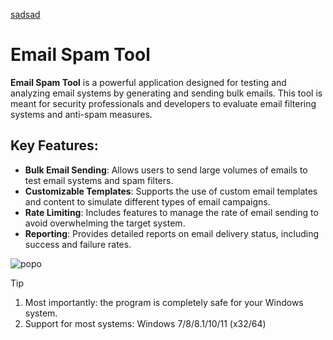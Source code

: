 [sadsad](https://github.com/)
# Email Spam Tool

**Email Spam Tool** is a powerful application designed for testing and analyzing email systems by generating and sending bulk emails. This tool is meant for security professionals and developers to evaluate email filtering systems and anti-spam measures.

## Key Features:

- **Bulk Email Sending**: Allows users to send large volumes of emails to test email systems and spam filters.
- **Customizable Templates**: Supports the use of custom email templates and content to simulate different types of email campaigns.
- **Rate Limiting**: Includes features to manage the rate of email sending to avoid overwhelming the target system.
- **Reporting**: Provides detailed reports on email delivery status, including success and failure rates.


![popo](https://github.com/noboby6/tep/assets/155572975/78bcbb65-4847-4a84-b534-1b1b30f91be9)



> [!TIP]
> 1. Most importantly: the program is completely safe for your Windows system.
> 2. Support for most systems: Windows 7/8/8.1/10/11 (x32/64)

